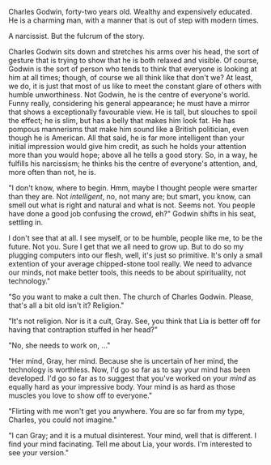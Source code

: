 Charles Godwin, forty-two years old. Wealthy and expensively educated. He is a charming man, with a manner that is out of step with modern times.

A narcissist. But the fulcrum of the story.

Charles Godwin sits down and stretches his arms over his head, the sort of gesture that is trying to show that he is both relaxed and visible. Of course, Godwin is the sort of person who tends to think that everyone is looking at him at all times; though, of course we all think like that don't we? At least, we do, it is just that most of us like to meet the constant glare of others with humble unworthiness. Not Godwin, he is the centre of everyone's world. Funny really, considering his general appearance; he must have a mirror that shows a exceptionally favourable view. He is tall, but slouches to spoil the effect; he is slim, but has a belly that makes him look fat. He has pompous mannerisms that make him sound like a British politician, even though he is American. All that said, he is far more intelligent than your initial impression would give him credit, as such he holds your attention more than you would hope; above all he tells a good story. So, in a way, he fulfills his narcissism; he thinks his the centre of everyone's attention, and, more often than not, he is.

"I don't know, where to begin. Hmm, maybe I thought people were smarter than they are. Not _intelligent_, no, not many are; but smart, you know, can smell out what is right and natural and what is not. Seems not. You people have done a good job confusing the crowd, eh?" Godwin shifts in his seat, settling in. 

I don't see that at all. I see myself, or to be humble, people like me, to be the future. Not you. Sure I get that we all need to grow up. But to do so my plugging computers into our flesh, well, it's just so primitive. It's only a small extention of your average chipped-stone tool really. We need to advance our minds, not make better tools, this needs to be about spirituality, not technology."

"So you want to make a cult then. The church of Charles Godwin. Please, that's all a bit old isn't it? Religion."

"It's not religion. Nor is it a cult, Gray. See, you think that Lia is better off for having that contraption stuffed in her head?"

"No, she needs to work on, ..."

"Her mind, Gray, her mind. Because she is uncertain of her mind, the technology is worthless. Now, I'd go so far as to say your mind has been developed. I'd go so far as to suggest that you've worked on your _mind_ as equally hard as your impressive body. Your mind is as hard as those muscles you love to show off to everyone."

"Flirting with me won't get you anywhere. You are so far from my type, Charles, you could not imagine."

"I can Gray; and it is a mutual disinterest. Your mind, well that is different. I find your mind facinating. Tell me about Lia, your words. I'm interested to see your version."
